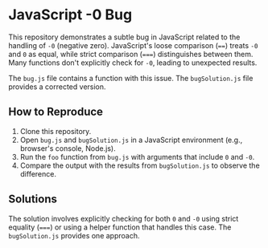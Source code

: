 # JavaScript -0 Bug

This repository demonstrates a subtle bug in JavaScript related to the handling of `-0` (negative zero).  JavaScript's loose comparison (`==`) treats `-0` and `0` as equal, while strict comparison (`===`) distinguishes between them.  Many functions don't explicitly check for `-0`, leading to unexpected results.

The `bug.js` file contains a function with this issue. The `bugSolution.js` file provides a corrected version.

## How to Reproduce

1. Clone this repository.
2. Open `bug.js` and `bugSolution.js` in a JavaScript environment (e.g., browser's console, Node.js).
3. Run the `foo` function from `bug.js` with arguments that include `0` and `-0`.
4. Compare the output with the results from `bugSolution.js` to observe the difference.

## Solutions

The solution involves explicitly checking for both `0` and `-0` using strict equality (`===`) or using a helper function that handles this case.  The `bugSolution.js` provides one approach.